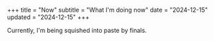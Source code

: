 +++
title = "Now"
subtitle = "What I'm doing now"
date = "2024-12-15"
updated = "2024-12-15"
+++

Currently, I'm being squished into paste by finals.